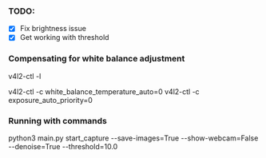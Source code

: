 
### TODO:
- [x] Fix brightness issue
- [x] Get working with threshold

### Compensating for white balance adjustment
v4l2-ctl -l

v4l2-ctl -c white_balance_temperature_auto=0
v4l2-ctl -c exposure_auto_priority=0

### Running with commands
python3 main.py start_capture --save-images=True --show-webcam=False --denoise=True --threshold=10.0
